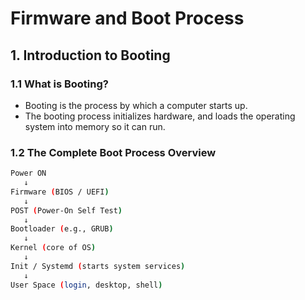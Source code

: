 # Firmware and Boot Process

## 1. Introduction to Booting

### 1.1 What is Booting?

- Booting is the process by which a computer starts up.
- The booting process initializes hardware, and loads the operating system into memory so it can run.

### 1.2 The Complete Boot Process Overview

```bash
Power ON
   ↓
Firmware (BIOS / UEFI)
   ↓
POST (Power-On Self Test)
   ↓
Bootloader (e.g., GRUB)
   ↓
Kernel (core of OS)
   ↓
Init / Systemd (starts system services)
   ↓
User Space (login, desktop, shell)
```
